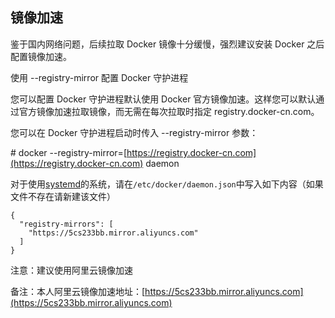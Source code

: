 ## 镜像加速

鉴于国内网络问题，后续拉取 Docker 镜像十分缓慢，强烈建议安装 Docker 之后配置镜像加速。

使用 --registry-mirror 配置 Docker 守护进程

您可以配置 Docker 守护进程默认使用 Docker 官方镜像加速。这样您可以默认通过官方镜像加速拉取镜像，而无需在每次拉取时指定 registry.docker-cn.com。

您可以在 Docker 守护进程启动时传入 --registry-mirror 参数：

\# docker --registry-mirror=[https://registry.docker-cn.com](https://registry.docker-cn.com) daemon

对于使用[systemd](https://www.freedesktop.org/wiki/Software/systemd/)的系统，请在`/etc/docker/daemon.json`中写入如下内容（如果文件不存在请新建该文件）

```
{
  "registry-mirrors": [
    "https://5cs233bb.mirror.aliyuncs.com"
  ]
}
```

注意：建议使用阿里云镜像加速

备注：本人阿里云镜像加速地址：[https://5cs233bb.mirror.aliyuncs.com](https://5cs233bb.mirror.aliyuncs.com)

